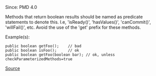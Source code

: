 Since: PMD 4.0

Methods that return boolean results should be named as predicate statements to denote this.
I.e, 'isReady()', 'hasValues()', 'canCommit()', 'willFail()', etc.   Avoid the use of the 'get'
prefix for these methods.

Example(s):
```
public boolean getFoo(); 	// bad
public boolean isFoo(); 	// ok
public boolean getFoo(boolean bar); // ok, unless checkParameterizedMethods=true
```

[Source](https://pmd.github.io/pmd-5.6.1/pmd-java/rules/java/naming.html#BooleanGetMethodName)
